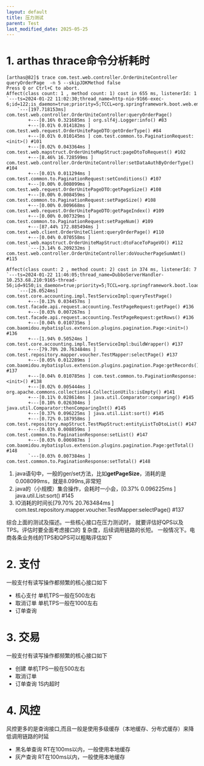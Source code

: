 ```yaml
---
layout: default
title: 压力测试
parent: Test
last_modified_date: 2025-05-25
---
```


# 1. arthas thrace命令分析耗时

```text
[arthas@82]$ trace com.test.web.controller.OrderUniteController queryOrderPage  -n 5 --skipJDKMethod false
Press Q or Ctrl+C to abort.
Affect(class count: 1 , method count: 1) cost in 655 ms, listenerId: 1
`---ts=2024-01-22 11:02:30;thread_name=http-nio-9166-exec-6;id=122;is_daemon=true;priority=5;TCCL=org.springframework.boot.web.embedded.tomcat.TomcatEmbeddedWebappClassLoader@5ea0f263
    `---[197.718153ms] com.test.web.controller.OrderUniteController:queryOrderPage()
        +---[0.16% 0.321685ms ] org.slf4j.Logger:info() #83
        +---[0.01% 0.014182ms ] com.test.web.request.OrderUnitePageDTO:getOrderType() #84
        +---[0.01% 0.010145ms ] com.test.common.to.PaginationRequest:<init>() #101
        +---[0.02% 0.043364ms ] com.test.web.mapstruct.OrderUniteMapStruct:pageDtoToRequest() #102
        +---[8.46% 16.728599ms ] com.test.web.controller.OrderUniteController:setDataAuthByOrderType() #104
        +---[0.01% 0.011294ms ] com.test.common.to.PaginationRequest:setConditions() #107
        +---[0.00% 0.008099ms ] com.test.web.request.OrderUnitePageDTO:getPageSize() #108
        +---[0.00% 0.008459ms ] com.test.common.to.PaginationRequest:setPageSize() #108
        +---[0.00% 0.009668ms ] com.test.web.request.OrderUnitePageDTO:getPageIndex() #109
        +---[0.00% 0.007329ms ] com.test.common.to.PaginationRequest:setPageNum() #109
        +---[87.44% 172.885494ms ] com.test.web.client.OrderUniteClient:queryOrderPage() #110
        +---[0.04% 0.070558ms ] com.test.web.mapstruct.OrderUniteMapStruct:dtoFaceToPageVO() #112
        `---[3.14% 6.209232ms ] com.test.web.controller.OrderUniteController:doVoucherPageSumAmt() #115
```

```text
Affect(class count: 2 , method count: 2) cost in 374 ms, listenerId: 7
`---ts=2024-01-22 11:46:05;thread_name=DubboServerHandler-10.253.68.210:9165-thread-56;id=9150;is_daemon=true;priority=5;TCCL=org.springframework.boot.loader.LaunchedURLClassLoader@3c8a7e38
    `---[26.0524ms] com.test.core.accounting.impl.TestServiceImpl:queryTestPage()
        +---[0.13% 0.034457ms ] com.test.facade.api.request.accounting.TestPageRequest:getPage() #136
        +---[0.03% 0.007267ms ] com.test.facade.api.request.accounting.TestPageRequest:getRows() #136
        +---[0.04% 0.010735ms ] com.baomidou.mybatisplus.extension.plugins.pagination.Page:<init>() #136
        +---[1.94% 0.50524ms ] com.test.core.accounting.impl.TestServiceImpl:buildWrapper() #137
        +---[79.70% 20.763484ms ] com.test.repository.mapper.voucher.TestMapper:selectPage() #137
        +---[0.05% 0.012289ms ] com.baomidou.mybatisplus.extension.plugins.pagination.Page:getRecords() #137
        +---[0.04% 0.010785ms ] com.test.common.to.PaginationResponse:<init>() #138
        +---[0.02% 0.005444ms ] org.apache.commons.collections4.CollectionUtils:isEmpty() #141
        +---[0.11% 0.028614ms ] java.util.Comparator:comparing() #145
        +---[0.10% 0.026304ms ] java.util.Comparator:thenComparingInt() #145
        +---[0.37% 0.096225ms ] java.util.List:sort() #145
        +---[0.72% 0.187958ms ] com.test.repository.mapStruct.TestMapStruct:entityListToDtoList() #147
        +---[0.03% 0.008859ms ] com.test.common.to.PaginationResponse:setList() #147
        +---[0.03% 0.006987ms ] com.baomidou.mybatisplus.extension.plugins.pagination.Page:getTotal() #148
        `---[0.03% 0.007384ms ] com.test.common.to.PaginationResponse:setTotal() #148
```

1. java语句中，一般的ger/set方法，比如**getPageSize**，消耗的是0.008099ms，就是8.099ns,非常短
2. java的（小规模）集合操作，会耗时一小会，[0.37% 0.096225ms ] java.util.List:sort() #145
3. IO消耗的时间长[79.70% 20.763484ms ] com.test.repository.mapper.voucher.TestMapper:selectPage() #137

综合上面的测试及描述。一些核心接口在压力测试时，
就要评估好QPS以及TPS。评估时要全面考虑接口的
复杂度，后续调用链路的长短。
一般情况下。电商各条业务线的TPS和QPS可以粗略评估如下

# 2. 支付

一般支付有读写操作都频繁的核心接口如下

- 核心支付 单机TPS一般在500左右
- 取消订单 单机TPS一般在1000左右
- 订单查询 

# 3. 交易

一般支付有读写操作都频繁的核心接口如下

- 创建 单机TPS一般在500左右
- 取消订单
- 订单查询 1S内超时

# 4. 风控

风控更多的是查询接口,而且一般是使用多级缓存（本地缓存、分布式缓存）来降低调用链路的时延

- 黑名单查询 RT在100ms以内，一般使用本地缓存
- 灰产查询 RT在100ms以内，一般使用本地缓存